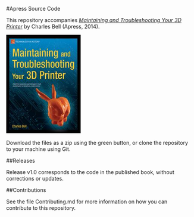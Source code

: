 #Apress Source Code

This repository accompanies [*Maintaining and Troubleshooting Your 3D Printer*](http://www.apress.com/9781430268093) by Charles Bell (Apress, 2014).

![Cover image](9781430268093.jpg)

Download the files as a zip using the green button, or clone the repository to your machine using Git.

##Releases

Release v1.0 corresponds to the code in the published book, without corrections or updates.

##Contributions

See the file Contributing.md for more information on how you can contribute to this repository.
